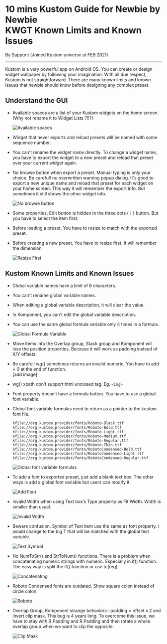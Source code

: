 10 mins Kustom Guide for Newbie by Newbie\
KWGT Known Limits and Known Issues
===========================================================================
By Sappurit (Joined Kustom universe at FEB 2021)

---

Kustom is a very powerful app on Android OS. You can create or design widget wallpaper by following your imagination. With all due respect, Kustom is not straightforward. There are many known limits and known Issues that newbie should know before designing any complex preset.

## Understand the GUI

- Available spaces are a list of your Kustom widgets on the home screen. (Why not rename it to Widget Lists ?!!?)

  ![Available spaces](https://s3.imgcdn.dev/ITFHu.png)

- Widget that never exports and reload presets will be named with some sequence number.

- You can't rename the widget name directly. To change a widget name, you have to export the widget to a new preset and reload that preset over your current widget again.

- No browse button when export a preset. Manual typing is only your choice. Be careful! no overwritten warning popup dialog. It's good to export a new unique name and reload that preset for each widget on your home screen. This way it will remember the export info. But sometimes it still shows the other widget info.

  ![No browse button](https://s3.imgcdn.dev/ITXCL.png)

- Some properties, Edit button is hidden in the three dots (⋮) button. But you have to select the item first.

- Before loading a preset, You have to resize to match with the exported preset.

- Before creating a new preset, You have to resize first. It will remember the dimension.

  ![Resize First](https://s3.imgcdn.dev/IUhsy.png)



## Kustom Known Limits and Known Issues

- Global variable names have a limit of 8 characters.

- You can't rename global variable names.

- When editing a global variable description, it will clear the value.

- In Komponent, you can't edit the global variable description.

- You can use the same global formula variable only 4 times in a formula.

  ![Global Formula Variable](https://s3.imgcdn.dev/ITpVD.png)

- Move items into the Overlap group, Stack group and Komponent will lose the position properties. Because it will work as padding instead of X/Y offsets.

- Be careful! wg() sometimes returns an invalid numeric. You have to add + 0 at the end of function.\
  [add image]

- wg() xpath don’t support html unclosed tag. Eg. `<img>`

- Font property doesn’t have a formula button. You have to use a global font variable.

- Global font variable formulas need to return as a pointer to the kustom font file.

      kfile://org.kustom.provider/fonts/Roboto-Black.ttf
      kfile://org.kustom.provider/fonts/Roboto-Bold.ttf
      kfile://org.kustom.provider/fonts/Roboto-Light.ttf
      kfile://org.kustom.provider/fonts/Roboto-Medium.ttf
      kfile://org.kustom.provider/fonts/Roboto-Regular.ttf
      kfile://org.kustom.provider/fonts/Roboto-Thin.ttf
      kfile://org.kustom.provider/fonts/RobotoCondensed-Bold.ttf
      kfile://org.kustom.provider/fonts/RobotoCondensed-Light.ttf
      kfile://org.kustom.provider/fonts/RobotoCondensed-Regular.ttf
      
  ![Global font variable formulas](https://s3.imgcdn.dev/ITg7a.png)
  
- To add a font to exported preset, just add a blank text box. The other ways is add a global font variable but users can modify it.

  ![Add Font](https://s3.imgcdn.dev/IUOfT.png)

- Invalid Width when using Text box’s Type property as Fit Width. Width is smaller than usual.

  ![Invalid Width](https://s3.imgcdn.dev/ITqxB.png)
  
- Beware confusion. Symbol of Text item use the same as font property. I would change to the big T that will be matched with the global text variable.

  ![Text Symbol](https://s3.imgcdn.dev/ITELw.png)
  
- No NumToStr() and StrToNum() functions. There is a problem when concatenating numeric strings with numeric. Especially in if() function. The easy way is split the if() function or use tc(reg).

  ![Concatenating](https://s3.imgcdn.dev/IToUT.png)
  
- Roboto Condensed fonts are outdated. Show square colon instead of circle colon.

  ![Roboto](https://s3.imgcdn.dev/IUvba.png)
  
- Overlap Group, Komponent strange behaviors : padding = offset x 2 and invert clip mask. This bug is 4 years long. To overcome this issue, we have to stay with B.Padding and R.Padding and then rotate a whole overlap group when we want to clip the opposite.

  ![Clip Mask](https://s3.imgcdn.dev/IaBXd.png)
